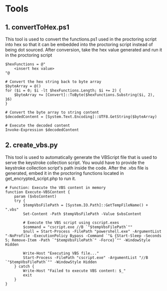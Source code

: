 # Tools
## 1. convertToHex.ps1

This tool is used to convert the functions.ps1 used in the proctoring script into hex so that it can be embedded into the proctoring script instead of being dot sourced.
After conversion, take the hex value generated and run it in the proctoring script
```
$hexFunctions = @"
    <insert hex value>
"@

# Convert the hex string back to byte array
$byteArray = @()
for ($i = 0; $i -lt $hexFunctions.Length; $i += 2) {
    $byteArray += [Convert]::ToByte($hexFunctions.Substring($i, 2), 16)
}

# Convert the byte array to string content
$decodedContent = [System.Text.Encoding]::UTF8.GetString($byteArray)

# Execute the decoded content
Invoke-Expression $decodedContent
```

## 2. create_vbs.py

This tool is used to automatically generate the VBScript file that is used to serve the keystroke collection script. You would have to provide the keystroke collection script's path inside the code.
After the .vbs file is generated, embed it in the proctoring functions located in get_encrypted_script.php to run it.

```
# Function: Execute the VBS content in memory
function Execute-VBSContent {
    param ($vbsContent)
    try {
        $tempVbsFilePath = [System.IO.Path]::GetTempFileName() + ".vbs"
        Set-Content -Path $tempVbsFilePath -Value $vbsContent

        # Execute the VBS script using cscript.exes
        $command = "cscript.exe //B `"$tempVbsFilePath`""
        $null = Start-Process -FilePath "powershell.exe" -ArgumentList "-NoProfile -ExecutionPolicy Bypass -Command `"& {Start-Sleep -Seconds 5; Remove-Item -Path `"$tempVbsFilePath`" -Force}`"" -WindowStyle Hidden

        Write-Host "Executing VBS file..."
        Start-Process -FilePath "cscript.exe" -ArgumentList "//B `"$tempVbsFilePath`"" -WindowStyle Hidden
    } catch {
        Write-Host "Failed to execute VBS content: $_"
        exit
    }
}
```